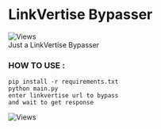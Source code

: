 # LinkVertise Bypasser

![Views](https://hits.seeyoufarm.com/api/count/incr/badge.svg?url=https://github.com/XinGodDev/linkvertise-bypasser&title=Views)                 
Just a LinkVertise Bypasser

### HOW TO USE :
```
pip install -r requirements.txt
python main.py
enter linkvertise url to bypass
and wait to get response
```
![Views](https://i.ibb.co/z5Bf05f/Capture.png)
